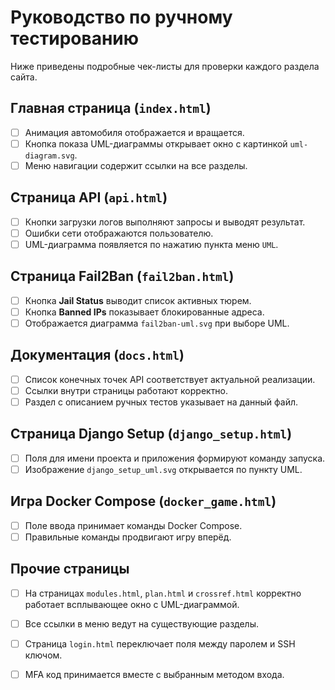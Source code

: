 # Руководство по ручному тестированию

Ниже приведены подробные чек-листы для проверки каждого раздела сайта.

## Главная страница (`index.html`)
- [ ] Анимация автомобиля отображается и вращается.
- [ ] Кнопка показа UML-диаграммы открывает окно с картинкой `uml-diagram.svg`.
- [ ] Меню навигации содержит ссылки на все разделы.

## Страница API (`api.html`)
- [ ] Кнопки загрузки логов выполняют запросы и выводят результат.
- [ ] Ошибки сети отображаются пользователю.
- [ ] UML-диаграмма появляется по нажатию пункта меню `UML`.

## Страница Fail2Ban (`fail2ban.html`)
- [ ] Кнопка **Jail Status** выводит список активных тюрем.
- [ ] Кнопка **Banned IPs** показывает блокированные адреса.
- [ ] Отображается диаграмма `fail2ban-uml.svg` при выборе UML.

## Документация (`docs.html`)
- [ ] Список конечных точек API соответствует актуальной реализации.
- [ ] Ссылки внутри страницы работают корректно.
- [ ] Раздел с описанием ручных тестов указывает на данный файл.

## Страница Django Setup (`django_setup.html`)
- [ ] Поля для имени проекта и приложения формируют команду запуска.
- [ ] Изображение `django_setup_uml.svg` открывается по пункту UML.

## Игра Docker Compose (`docker_game.html`)
- [ ] Поле ввода принимает команды Docker Compose.
- [ ] Правильные команды продвигают игру вперёд.

## Прочие страницы
- [ ] На страницах `modules.html`, `plan.html` и `crossref.html` корректно работает всплывающее окно с UML-диаграммой.
- [ ] Все ссылки в меню ведут на существующие разделы.
- [ ] Страница `login.html` переключает поля между паролем и SSH ключом.
- [ ] MFA код принимается вместе с выбранным методом входа.

